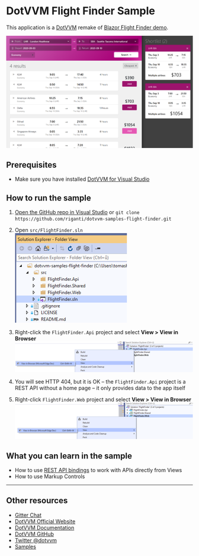 # DotVVM Flight Finder Sample

This application is a [DotVVM](https://github.com/riganti/dotvvm) remake of [Blazor Flight Finder demo](https://github.com/aspnet/samples/tree/master/samples/aspnetcore/blazor). 

![Screenshot](images/ff001.png)

## Prerequisites
* Make sure you have installed [DotVVM for Visual Studio](https://www.dotvvm.com/install)

## How to run the sample

1. [Open the GitHub repo in Visual Studio](git-client://clone/?repo=https%3A%2F%2Fgithub.com%2Friganti%2Fdotvvm-samples-flight-finder)
or 
`git clone https://github.com/riganti/dotvvm-samples-flight-finder.git`

2. Open `src/FlightFinder.sln` 
![Open the solution file](images/ff002.png)

3. Right-click the `FlightFinder.Api` project and select **View > View in Browser**
![View FlightFinder.Api in Browser](images/ff003.png)

4. You will see HTTP 404, but it is OK – the `FlightFinder.Api` project is a REST API without a home page – it only provides data to the app itself

5. Right-click `FlightFinder.Web` project and select **View > View in Browser**
![View FlightFinder.Web in Browser](images/ff004.png)

## What you can learn in the sample

* How to use [REST API bindings](https://www.dotvvm.com/docs/tutorials/basics-rest-api-bindings/latest) to work with APIs directly from Views
* How to use Markup Controls

---

## Other resources

* [Gitter Chat](https://gitter.im/riganti/dotvvm)
* [DotVVM Official Website](https://www.dotvvm.com)
* [DotVVM Documentation](https://www.dotvvm.com/docs)
* [DotVVM GitHub](https://github.com/riganti/dotvvm)
* [Twitter @dotvvm](https://twitter.com/dotvvm)
* [Samples](https://www.dotvvm.com/samples)



